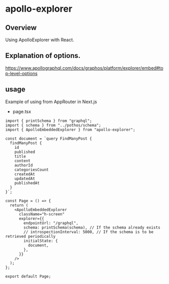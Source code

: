 # apollo-explorer

## Overview

Using ApolloExplorer with React.

## Explanation of options.

https://www.apollographql.com/docs/graphos/platform/explorer/embed#top-level-options

## usage

Example of using from AppRouter in Next.js

- page.tsx

```tsx
import { printSchema } from "graphql";
import { schema } from "../pothos/schema";
import { ApolloEmbeddedExplorer } from "apollo-explorer";

const document = `query FindManyPost {
  findManyPost {
    id
    published
    title
    content
    authorId
    categoriesCount
    createdAt
    updatedAt
    publishedAt
  }
}`;

const Page = () => {
  return (
    <ApolloEmbeddedExplorer
      className="h-screen"
      explorer={{
        endpointUrl: "/graphql",
        schema: printSchema(schema), // If the schema already exists
        // introspectionInterval: 5000, // If the schema is to be retrieved periodically
        initialState: {
          document,
        },
      }}
    />
  );
};

export default Page;
```
